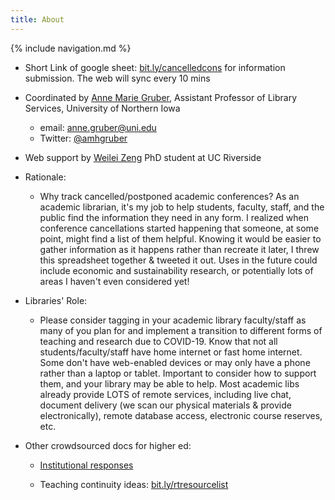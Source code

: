 ```yaml
---
title: About
---
```

{% include navigation.md %}

* Short Link of google sheet:  [bit.ly/cancelledcons](https://bit.ly/cancelledcons) for information submission. The web will sync every 10 mins

* Coordinated by [Anne Marie Gruber](https://library.uni.edu/about-us/staff-directory/anne-marie-gruber), Assistant Professor of Library Services, University of Northern Iowa
  * email:	anne.gruber@uni.edu
  * Twitter:	[@amhgruber](https://twitter.com/amhgruber)
* Web support by [Weilei Zeng](https://weileizeng.com) PhD student at UC Riverside

* Rationale:
  * Why track cancelled/postponed academic conferences? As an academic librarian, it's my job to help students, faculty, staff, and the public find the information they need in any form. I realized when conference cancellations started happening that someone, at some point, might find a list of them helpful. Knowing it would be easier to gather information as it happens rather than recreate it later, I threw this spreadsheet together & tweeted it out. Uses in the future could include economic and sustainability research, or potentially lots of areas I haven't even considered yet!

* Libraries' Role:
  * Please consider tagging in your academic library faculty/staff as many of you plan for and implement a transition to different forms of teaching and research due to COVID-19. Know that not all students/faculty/staff have home internet or fast home internet. Some don't have web-enabled devices or may only have a phone rather than a laptop or tablet. Important to consider how to support them, and your library may be able to help. Most academic libs already provide LOTS of remote services, including live chat, document delivery (we scan our physical materials & provide electronically), remote database access, electronic course reserves, etc.


* Other crowdsourced docs for higher ed:	

  * [Institutional responses](https://docs.google.com/spreadsheets/d/1ocFaNisYzYF7Tc8eHi9wbw_WHyAan29KjcnHtvHiQZE/edit?usp=sharing)

  * Teaching continuity ideas: [bit.ly/rtresourcelist](https://bit.ly/rtresourcelist)